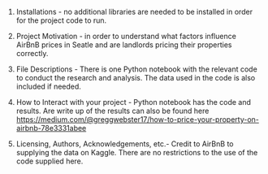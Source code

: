 1. Installations - no additional libraries are needed to be installed in order for the project code to run. 

2. Project Motivation - in order to understand what factors influence AirBnB prices in Seatle and are landlords pricing their properties correctly. 

3. File Descriptions - There is one Python notebook with the relevant code to conduct the research and analysis. The data used in the code is also included if needed. 

4. How to Interact with your project - Python notebook has the code and results. Are write up of the results can also be found here https://medium.com/@greggwebster17/how-to-price-your-property-on-airbnb-78e3331abee

5. Licensing, Authors, Acknowledgements, etc.- Credit to AirBnB to supplying the data on Kaggle. There are no restrictions to the use of the code supplied here. 

